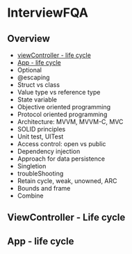 # InterviewFQA

## Overview
- [viewController - life cycle](#viewControllerLifeCycle)
- [App - life cycle](App_-_life_cycle)
- Optional
- @escaping
- Struct vs class
- Value type vs reference type
- State variable
- Objective oriented programming
- Protocol oriented programming
- Architecture: MVVM, MVVM-C, MVC
- SOLID principles
- Unit test, UITest
- Access control: open vs public
- Dependency injection
- Approach for data persistence
- Singletion
- troubleShooting
- Retain cycle, weak, unowned, ARC
- Bounds and frame
- Combine


<h2 name="viewControllerLifeCycle">ViewController - Life cycle</h2>

<h2 name="appLifeCycle">App - life cycle</h2>

















